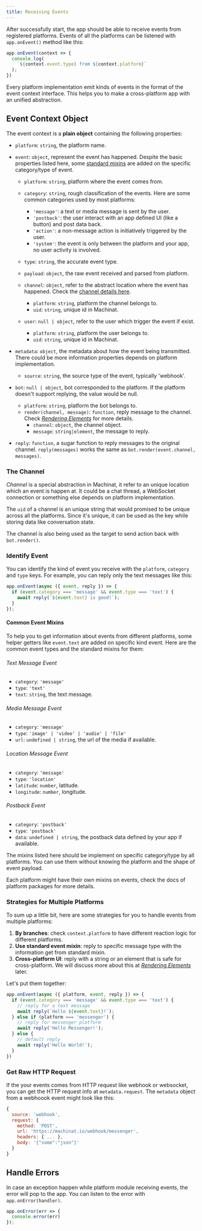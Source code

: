 ```yaml
---
title: Receiving Events
---
```


After successfully start, the app should be able to receive events from registered platforms. Events of all the platforms can be listened with `app.onEvent()` method like this:

```js
app.onEvent(context => {
  console.log(
    `${context.event.type} from ${context.platform}`
  );
})
```

Every platform implementation emit kinds of events in the format of the event context interface. This helps you to make a cross-platform app with an unified abstraction.

## Event Context Object

The event context is a **plain object** containing the following properties:

- `platform`: `string`, the platform name.

- `event`: `object`, represent the event has happened. Despite the basic properties listed here, some [standard mixins](#standard-event-mixins) are added on the specific category/type of event.
  - `platform`: `string`, platform where the event comes from.

  - `category`: `string`, rough classification of the events. Here are some common categories used by most platforms:
    - `'message'`: a text or media message is sent by the user.
    - `'postback'`: the user interact with an app defined UI (like a button) and post data back.
    - `'action'`: a non-message action is initiatively triggered by the user.
    - `'system'`: the event is only between the platform and your app, no user activity is involved.

  - `type`: `string`, the accurate event type.

  - `payload`: `object`, the raw event received and parsed from platform.

  - `channel`: `object`, refer to the abstract location where the event has happened. Check the [channel details here](#the-channel).
    - `platform`: `string`, platform the channel belongs to.
    - `uid`: `string`, unique id in Machinat.


  - `user`: `null | object`, refer to the user which trigger the event if exist.
    - `platform`: `string`, platform the user belongs to.
    - `uid`: `string`, unique id in Machinat.


- `metadata`: `object`, the metadata about how the event being transmitted. There could be more information properties depends on platform implementation.
  - `source`: `string`, the source type of the event, typically 'webhook'.


- `bot`: `null | object`, bot corresponded to the platform. If the platform doesn't support replying, the value would be null.
  - `platform`: `string`, platform the bot belongs to.
  - `render(channel, message)`: `function`, reply message to the channel.  Check [_Rendering Elements_](rendering-messages.md) for more details.
    - `channel`: `object`, the channel object.
    - `message`: `string|element`, the message to reply.

- `reply`: `function`, a sugar function to reply messages to the original channel. `reply(messages)` works the same as `bot.render(event.channel, messages)`.

### The Channel

_Channel_ is a special abstraction in Machinat, it refer to an unique location which an event is happen at. It could be a chat thread, a WebSocket connection or something else depends on platform implementation.

The `uid` of a channel is an unique string that would promised to be unique across all the platforms. Since it's unique, it can be used as the key while storing data like conversation state.

The channel is also being used as the target to send action back with `bot.render()`.

### Identify Event

You can identify the kind of event you receive with the `platform`, `category`
and `type` keys. For example, you can reply only the text messages like this:


```js
app.onEvent(async ({ event, reply }) => {
  if (event.category === 'message' && event.type === 'text') {
    await reply(`${event.text} is good!`);
  }
});
```

#### Common Event Mixins

To help you to get information about events from different platforms,
some helper getters like `event.text` are added on specific kind event. 
Here are the common event types and the standard mixins for them:

###### Text Message Event
- `category`: `'message'`
- `type`: `'text'`
- `text`: `string`, the text message.


###### Media Message Event
- `category`: `'message'`
- `type`: `'image' | 'video' | 'audio' | 'file'`
- `url`: `undefined | string`, the url of the media if available.

###### Location Message Event
- `category`: `'message'`
- `type`: `'location'`
- `latitude`: `number`, latitude.
- `longitude`: `number`, longitude.

###### Postback Event
- `category`: `'postback'`
- `type`: `'postback'`
- `data`: `undefined | string`, the postback data defined by your app if available.

The mixins listed here should be implement on specific category/type by all platforms.
You can use them without knowing the platform and the shape of event payload.

Each platform might have their own mixins on events, check the docs of platform packages for more details.

### Strategies for Multiple Platforms

To sum up a little bit, here are some strategies for you to handle events from multiple platforms:

1. **By branches**: check `context.platform` to have different reaction logic for different platforms.
2. **Use standard event mixin**: reply to specific message type with the information get from standard mixin.
3. **Cross-platform UI**: reply with a string or an element that is safe for cross-platform. We will discuss more about this at [_Rendering Elements_](rendering-messages.md) later.

Let's put them together:

```js
app.onEvent(async ({ platform, event, reply }) => {
  if (event.category === 'message' && event.type === 'text') {
    // reply for a text message
    await reply(`Hello ${event.text}!`);
  } else if (platform === 'messenger') {
    // reply for messenger platform
    await reply('Hello Messenger!');
  } else {
    // default reply
    await reply('Hello World!');
  }
})
```

### Get Raw HTTP Request

If the your events comes from HTTP request like webhook or websocket, you can get the HTTP request info at `metadata.request`. The `metadata` object from a webhoook event might look like this:

```js
{
  source: 'webhook',
  request: {
    method: 'POST',
    url: 'https://machinat.io/webhook/messenger',
    headers: { ... },
    body: '{"some":"json"}'
  }
}
```

## Handle Errors

In case an exception happen while platform module receiving events, the error will pop to the app. You can listen to the error with `app.onError(handler)`.

```js
app.onError(err => {
  console.error(err)
});
```
